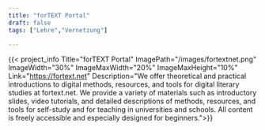 ```yaml
---
title: "forTEXT Portal"
draft: false
tags: ["Lehre","Vernetzung"]

---
```


{{< project_info
    Title="forTEXT Portal"
    ImagePath="/images/fortextnet.png"
    ImageWidth="30%"
    ImageMaxWidth="20%"
    ImageMaxHeight="10%"
    Link="https://fortext.net"
    Description="We offer theoretical and practical introductions to digital methods, resources, and tools for digital literary studies at fortext.net. We provide a variety of materials such as introductory slides, video tutorials, and detailed descriptions of methods, resources, and tools for self-study and for teaching in universities and schools. All content is freely accessible and especially designed for beginners.">}}


 